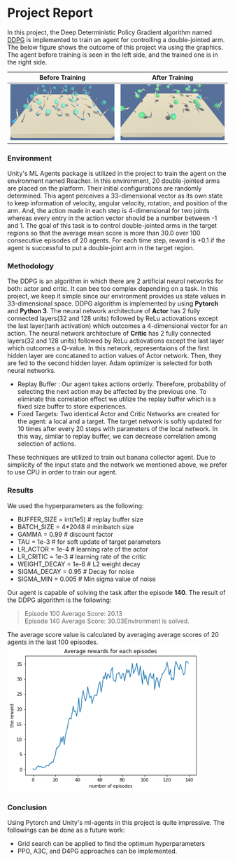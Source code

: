 # Project  Report


In this project, the Deep Deterministic Policy Gradient algorithm named [DDPG](https://spinningup.openai.com/en/latest/algorithms/ddpg.html) is implemented 
to train an agent for controlling a double-jointed arm. The below figure shows the outcome of this project via using the graphics.
The agent before training is seen in the left side, and the trained one is in the right side.

Before Training            |  After Training
:-------------------------:|:-------------------------:
![](random-arm.gif)            |  ![](smart-arm.gif)


### Environment
Unity's ML Agents package is utilized in the project to train the agent on the environment named Reacher. In this environment, 
20 double-jointed arms are placed on the platform. Their initial configurations are randomly determined.
This agent perceives a 33-dimensional vector as its own state to keep information of velocity, angular velocity, rotation, and position of the arm. And, the action made in each step is 4-dimensional for two joints whereas every entry in the action vector should be a number between -1 and 1. 
The goal of this task is to control double-jointed arms in the target regions so that the average mean score is more than 30.0 over 100 consecutive episodes of 20 agents. For each time step, reward is +0.1 if the agent is successful to put a double-joint arm in the target region.

### Methodology
The DDPG is an algorithm in which there are 2 artificial neurol networks for both: actor and critic. It can bee too complex depending on a task. In this project, we keep it simple since our environment provides us state values in 33-dimensional space. 
DDPG algorithm is implemented by using **Pytorch** and **Python 3**. The neural network architecture of **Actor** has 2 fully connected layers(32 and 128 units) followed by ReLu actiovations except the last layer(tanh activation) which outcomes a 4-dimensional vector for an action.
The neural network architecture of **Critic** has 2 fully connected layers(32 and 128 units) followed by ReLu actiovations except the last layer which outcomes a Q-value. In this network, representaions of the first hidden layer are concataned to action values of Actor network. Then, they are fed to the second hidden layer. Adam optimizer is selected for both neural networks.

  - Replay Buffer  : Our agent takes actions orderly. Therefore, probability of selecting the next action may be affected by the previous one. To eliminate this correlation effect we utilize the replay buffer which is a fixed size buffer to store experiences.
  - Fixed Targets: Two identical Actor and Critic Networks are created for the agent: a local and a target. The target network is softly updated for 10 times after every 20 steps with parameters of the local network. In this way, similar to replay buffer, we can decrease correlation among selection of actions. 

These techniques are utilized to train out banana collector agent. Due to simplicity of the input state and the network we mentioned above, we prefer to use CPU in order to train our agent.

### Results
We used the hyperparameters as the following:
 - BUFFER_SIZE = int(1e5)  # replay buffer size
 - BATCH_SIZE = 4*2048     # minibatch size
 - GAMMA = 0.99            # discount factor
 - TAU = 1e-3              # for soft update of target parameters
 - LR_ACTOR = 1e-4         # learning rate of the actor 
 - LR_CRITIC = 1e-3        # learning rate of the critic
 - WEIGHT_DECAY = 1e-6     # L2 weight decay
 - SIGMA_DECAY = 0.95      # Decay for noise
 - SIGMA_MIN = 0.005       # Min sigma value of noise
  
Our agent is capable of solving the task after the episode **140**. The result of the DDPG algorithm is the following:  
  > Episode 100	Average Score: 20.13   
    Episode 140	Average Score: 30.03Environment is solved. 
    
The average score value is calculated by averaging average scores of 20 agents in the last 100 episodes.
![Rewards](rewards.png)


### Conclusion
Using Pytorch and Unity's ml-agents in this project is quite impressive. The followings can be done as a future work:

  - Grid search can be applied to find the optimum hyperparameters
  - PPO, A3C, and D4PG approaches can be implemented.


